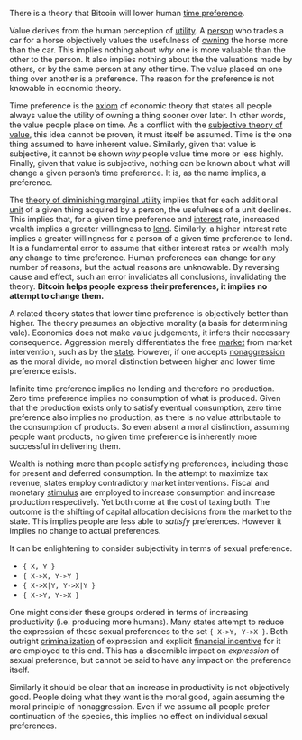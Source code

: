 There is a theory that Bitcoin will lower human [time preference](https://en.m.wikipedia.org/wiki/Time_preference).

Value derives from the human perception of [utility](Glossary#utility). A [person](Glossary#person) who trades a car for a horse objectively values the usefulness of [owning](Glossary#owner) the horse more than the car. This implies nothing about *why* one is more valuable than the other to the person. It also implies nothing about the the valuations made by others, or by the same person at any other time. The value placed on one thing over another is a preference. The reason for the preference is not knowable in economic theory.

Time preference is the [axiom](https://en.m.wikipedia.org/wiki/Axiom) of economic theory that states all people always value the utility of owning a thing sooner over later. In other words, the value people place on time. As a conflict with the [subjective theory of value](https://en.m.wikipedia.org/wiki/Subjective_theory_of_value), this idea cannot be proven, it must itself be assumed. Time is the one thing assumed to have inherent value. Similarly, given that value is subjective, it cannot be shown *why* people value time more or less highly. Finally, given that value is subjective, nothing can be known about what will change a given person’s time preference. It is, as the name implies, a preference.

The [theory of diminishing marginal utility](https://en.m.wikipedia.org/wiki/Marginal_utility) implies that for each additional [unit](Glossary#unit) of a given thing acquired by a person, the usefulness of a unit declines. This implies that, for a given time preference and [interest](Glossary#interest) rate, increased wealth implies a greater willingness to [lend](Glossary#lend). Similarly, a higher interest rate implies a greater willingness for a person of a given time preference to lend. It is a fundamental error to assume that either interest rates or wealth imply any change to time preference. Human preferences can change for any number of reasons, but the actual reasons are unknowable. By reversing cause and effect, such an error invalidates all conclusions, invalidating the theory. **Bitcoin helps people express their preferences, it implies no attempt to change them.**

A related theory states that lower time preference is objectively better than higher. The theory presumes an objective morality (a basis for determining vale). Economics does not make value judgements, it infers their necessary consequence. Aggression merely differentiates the free [market](Glossary#market) from market intervention, such as by the [state](Glossary#state). However, if one accepts [nonaggression](https://en.m.wikipedia.org/wiki/Non-aggression_principle) as the moral divide, no moral distinction between higher and lower time preference exists.

Infinite time preference implies no lending and therefore no production. Zero time preference implies no consumption of what is produced. Given that the production exists only to satisfy eventual consumption, zero time preference also implies no production, as there is no value attributable to the consumption of products. So even absent a moral distinction, assuming people want products, no given time preference is inherently more successful in delivering them.

Wealth is nothing more than people satisfying preferences, including those for present and deferred consumption. In the attempt to maximize tax revenue, states employ contradictory market interventions. Fiscal and monetary [stimulus](https://en.m.wikipedia.org/wiki/Stimulus_(economics)) are employed to increase consumption and increase production respectively. Yet both come at the cost of taxing both. The outcome is the shifting of capital allocation decisions from the market to the state. This implies people are less able to *satisfy* preferences. However it implies no change to actual preferences.

It can be enlightening to consider subjectivity in terms of sexual preference.

* `{ X, Y }`
* `{ X->X, Y->Y }`
* `{ X->X|Y, Y->X|Y }`
* `{ X->Y, Y->X }`

One might consider these groups ordered in terms of increasing productivity (i.e. producing more humans). Many states attempt to reduce the expression of these sexual preferences to the set `{ X->Y, Y->X }`. Both outright [criminalization](https://en.m.wikipedia.org/wiki/LGBT_rights_by_country_or_territory) of expression and explicit [financial incentive](https://en.m.wikipedia.org/wiki/Marriage_promotion) for it are employed to this end. This has a discernible impact on *expression* of sexual preference, but cannot be said to have any impact on the preference itself.

Similarly it should be clear that an increase in productivity is not objectively good. People doing what they want is the moral good, again assuming the moral principle of nonaggression. Even if we assume all people prefer continuation of the species, this implies no effect on individual sexual preferences.